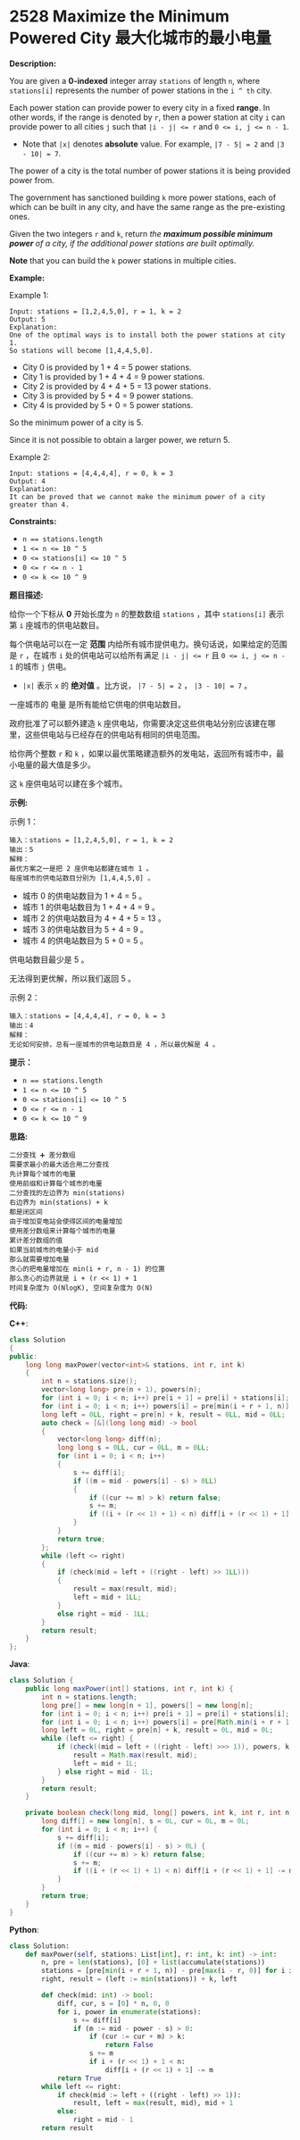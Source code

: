 # 2528 Maximize the Minimum Powered City 最大化城市的最小电量

__Description:__

You are given a __0-indexed__ integer array `stations` of length `n`, where `stations[i]` represents the number of power stations in the `i ^ th` city.

Each power station can provide power to every city in a fixed __range__. In other words, if the range is denoted by `r`, then a power station at city `i` can provide power to all cities `j` such that `|i - j| <= r` and `0 <= i, j <= n - 1`.

- Note that `|x|` denotes __absolute__ value. For example, `|7 - 5| = 2` and `|3 - 10| = 7`.

The power of a city is the total number of power stations it is being provided power from.

The government has sanctioned building `k` more power stations, each of which can be built in any city, and have the same range as the pre-existing ones.

Given the two integers `r` and `k`, return _the __maximum possible minimum power__ of a city, if the additional power stations are built optimally._

__Note__ that you can build the `k` power stations in multiple cities.

__Example:__

Example 1:

```text
Input: stations = [1,2,4,5,0], r = 1, k = 2
Output: 5
Explanation: 
One of the optimal ways is to install both the power stations at city 1. 
So stations will become [1,4,4,5,0].
```

- City 0 is provided by 1 + 4 = 5 power stations.
- City 1 is provided by 1 + 4 + 4 = 9 power stations.
- City 2 is provided by 4 + 4 + 5 = 13 power stations.
- City 3 is provided by 5 + 4 = 9 power stations.
- City 4 is provided by 5 + 0 = 5 power stations.

So the minimum power of a city is 5.

Since it is not possible to obtain a larger power, we return 5.

Example 2:

```text
Input: stations = [4,4,4,4], r = 0, k = 3
Output: 4
Explanation: 
It can be proved that we cannot make the minimum power of a city greater than 4.
```

__Constraints:__

- `n == stations.length`
- `1 <= n <= 10 ^ 5`
- `0 <= stations[i] <= 10 ^ 5`
- `0 <= r <= n - 1`
- `0 <= k <= 10 ^ 9`

__题目描述:__

给你一个下标从 __0__ 开始长度为 `n` 的整数数组 `stations` ，其中 `stations[i]` 表示第 `i` 座城市的供电站数目。

每个供电站可以在一定 __范围__ 内给所有城市提供电力。换句话说，如果给定的范围是 `r` ，在城市 `i` 处的供电站可以给所有满足 `|i - j| <= r` 且 `0 <= i, j <= n - 1` 的城市 `j` 供电。

- `|x|` 表示 `x` 的 __绝对值__ 。比方说， `|7 - 5| = 2` ， `|3 - 10| = 7` 。

一座城市的 电量 是所有能给它供电的供电站数目。

政府批准了可以额外建造 `k` 座供电站，你需要决定这些供电站分别应该建在哪里，这些供电站与已经存在的供电站有相同的供电范围。

给你两个整数 `r` 和 `k` ，如果以最优策略建造额外的发电站，返回所有城市中，最小电量的最大值是多少。

这 `k` 座供电站可以建在多个城市。

__示例:__

示例 1：

```text
输入：stations = [1,2,4,5,0], r = 1, k = 2
输出：5
解释：
最优方案之一是把 2 座供电站都建在城市 1 。
每座城市的供电站数目分别为 [1,4,4,5,0] 。
```

- 城市 0 的供电站数目为 1 + 4 = 5 。
- 城市 1 的供电站数目为 1 + 4 + 4 = 9 。
- 城市 2 的供电站数目为 4 + 4 + 5 = 13 。
- 城市 3 的供电站数目为 5 + 4 = 9 。
- 城市 4 的供电站数目为 5 + 0 = 5 。

供电站数目最少是 5 。

无法得到更优解，所以我们返回 5 。

示例 2：

```text
输入：stations = [4,4,4,4], r = 0, k = 3
输出：4
解释：
无论如何安排，总有一座城市的供电站数目是 4 ，所以最优解是 4 。
```

__提示：__

- `n == stations.length`
- `1 <= n <= 10 ^ 5`
- `0 <= stations[i] <= 10 ^ 5`
- `0 <= r <= n - 1`
- `0 <= k <= 10 ^ 9`

__思路:__

```text
二分查找 ➕ 差分数组
需要求最小的最大适合用二分查找
先计算每个城市的电量
使用前缀和计算每个城市的电量
二分查找的左边界为 min(stations)
右边界为 min(stations) + k
都是闭区间
由于增加变电站会使得区间的电量增加
使用差分数组来计算每个城市的电量
累计差分数组的值
如果当前城市的电量小于 mid
那么就需要增加电量
贪心的把电量增加在 min(i + r, n - 1) 的位置
那么贪心的边界就是 i + (r << 1) + 1
时间复杂度为 O(NlogK), 空间复杂度为 O(N)
```

__代码:__

__C++__:

```C++
class Solution 
{
public:
    long long maxPower(vector<int>& stations, int r, int k) 
    {
        int n = stations.size();
        vector<long long> pre(n + 1), powers(n);
        for (int i = 0; i < n; i++) pre[i + 1] = pre[i] + stations[i];
        for (int i = 0; i < n; i++) powers[i] = pre[min(i + r + 1, n)] - pre[max(i - r, 0)];
        long left = 0LL, right = pre[n] + k, result = 0LL, mid = 0LL;
        auto check = [&](long long mid) -> bool
        {
            vector<long long> diff(n);
            long long s = 0LL, cur = 0LL, m = 0LL;
            for (int i = 0; i < n; i++) 
            {
                s += diff[i];
                if ((m = mid - powers[i] - s) > 0LL) 
                {
                    if ((cur += m) > k) return false;
                    s += m;
                    if ((i + (r << 1) + 1) < n) diff[i + (r << 1) + 1] -= m;
                }
            }
            return true;
        };
        while (left <= right) 
        {
            if (check(mid = left + ((right - left) >> 1LL))) 
            {
                result = max(result, mid);
                left = mid + 1LL;
            } 
            else right = mid - 1LL;
        }
        return result;
    }
};
```

__Java__:

```Java
class Solution {
    public long maxPower(int[] stations, int r, int k) {
        int n = stations.length;
        long pre[] = new long[n + 1], powers[] = new long[n];
        for (int i = 0; i < n; i++) pre[i + 1] = pre[i] + stations[i];
        for (int i = 0; i < n; i++) powers[i] = pre[Math.min(i + r + 1, n)] - pre[Math.max(i - r, 0)];
        long left = 0L, right = pre[n] + k, result = 0L, mid = 0L;
        while (left <= right) {
            if (check((mid = left + ((right - left) >>> 1)), powers, k, r, n)) {
                result = Math.max(result, mid);
                left = mid + 1L;
            } else right = mid - 1L;
        }
        return result;
    }

    private boolean check(long mid, long[] powers, int k, int r, int n) {
        long diff[] = new long[n], s = 0L, cur = 0L, m = 0L;
        for (int i = 0; i < n; i++) {
            s += diff[i];
            if ((m = mid - powers[i] - s) > 0L) {
                if ((cur += m) > k) return false;
                s += m;
                if ((i + (r << 1) + 1) < n) diff[i + (r << 1) + 1] -= m;
            }
        }
        return true;
    }
}
```

__Python__:

```Python
class Solution:
    def maxPower(self, stations: List[int], r: int, k: int) -> int:
        n, pre = len(stations), [0] + list(accumulate(stations))
        stations = [pre[min(i + r + 1, n)] - pre[max(i - r, 0)] for i in range(n)]
        right, result = (left := min(stations)) + k, left

        def check(mid: int) -> bool:
            diff, cur, s = [0] * n, 0, 0
            for i, power in enumerate(stations):
                s += diff[i]
                if (m := mid - power - s) > 0:
                    if (cur := cur + m) > k:
                        return False
                    s += m
                    if i + (r << 1) + 1 < n:
                        diff[i + (r << 1) + 1] -= m
            return True
        while left <= right:
            if check(mid := left + ((right - left) >> 1)):
                result, left = max(result, mid), mid + 1
            else:
                right = mid - 1
        return result
```
